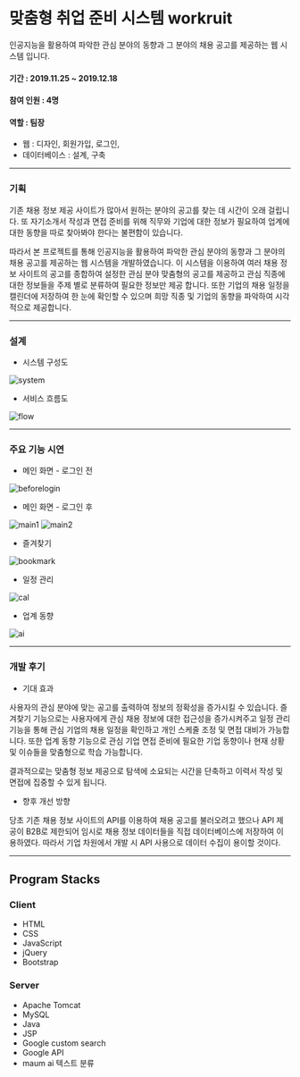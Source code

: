 # 맞춤형 취업 준비 시스템 workruit

인공지능을 활용하여 파악한 관심 분야의 동향과 그 분야의 채용 공고를 제공하는 웹 시스템 입니다.

#### 기간 : 2019.11.25 ~ 2019.12.18
#### 참여 인원 : 4명
#### 역할 : 팀장
* 웹 : 디자인, 회원가입, 로그인, 
* 데이터베이스 : 설계, 구축

---

### 기획

기존 채용 정보 제공 사이트가 많아서 원하는 분야의 공고를 찾는 데 시간이 오래 걸립니다. 또 자기소개서 작성과 면접 준비를 위해 직무와 기업에 대한 정보가 필요하여 업계에 대한 동향을 따로 찾아봐야 한다는 불편함이 있습니다.

따라서 본 프로젝트를 통해 인공지능을 활용하여 파악한 관심 분야의 동향과 그 분야의 채용 공고를 제공하는 웹 시스템을 개발하였습니다. 이 시스템을 이용하여 여러 채용 정보 사이트의 공고를 종합하여 설정한 관심 분야 맞춤형의 공고를 제공하고 관심 직종에 대한 정보들을 주제 별로 분류하여 필요한 정보만 제공 합니다. 또한 기업의 채용 일정을 캘린더에 저장하여 한 눈에 확인할 수 있으며 희망 직종 및 기업의 동향을 파악하여 시각적으로 제공합니다.


---

### 설계

* 시스템 구성도

![system](https://user-images.githubusercontent.com/62014520/102006272-206cf400-3d63-11eb-8b73-52ceead2dd37.png)

* 서비스 흐름도

![flow](https://user-images.githubusercontent.com/62014520/102006465-a2a9e800-3d64-11eb-9716-1115afd1e482.png)


---

### 주요 기능 시연

* 메인 화면 - 로그인 전

![beforelogin](https://user-images.githubusercontent.com/62014520/102006381-113a7600-3d64-11eb-8811-9a72a074bc80.png)

* 메인 화면 - 로그인 후

![main1](https://user-images.githubusercontent.com/62014520/102006613-a8ec9400-3d65-11eb-9a26-a8b813970bd4.png)
![main2](https://user-images.githubusercontent.com/62014520/102006614-aab65780-3d65-11eb-8686-34a01ec65d33.png)

* 즐겨찾기

![bookmark](https://user-images.githubusercontent.com/62014520/102006475-b35a5e00-3d64-11eb-9175-527366382a36.png)

* 일정 관리

![cal](https://user-images.githubusercontent.com/62014520/102006476-b35a5e00-3d64-11eb-97fc-2f16feadacad.png)

* 업계 동향

![ai](https://user-images.githubusercontent.com/62014520/102006477-b3f2f480-3d64-11eb-9a6d-a9fa6635132e.png)


---

### 개발 후기

* 기대 효과

사용자의 관심 분야에 맞는 공고를 출력하여 정보의 정확성을 증가시킬 수 있습니다. 즐겨찾기 기능으로는 사용자에게 관심 채용 정보에 대한 접근성을 증가시켜주고 일정 관리 기능을 통해 관심 기업의 채용 일정을 확인하고 개인 스케줄 조정 및 면접 대비가 가능합니다. 또한 업계 동향 기능으로 관심 기업 면접 준비에 필요한 기업 동향이나 현재 상황 및 이슈들을 맞춤형으로 학습 가능합니다.

결과적으로는 맞춤형 정보 제공으로 탐색에 소요되는 시간을 단축하고 이력서 작성 및 면접에 집중할 수 있게 됩니다.

* 향후 개선 방향

당초 기존 채용 정보 사이트의 API를 이용하여 채용 공고를 불러오려고 했으나 API 제공이 B2B로 제한되어 임시로 채용 정보 데이터들을 직접 데이터베이스에 저장하여 이용하였다. 따라서 기업 차원에서 개발 시 API 사용으로 데이터 수집이 용이할 것이다.

---

## Program Stacks
### Client
* HTML
* CSS
* JavaScript
* jQuery
* Bootstrap

### Server
* Apache Tomcat
* MySQL
* Java
* JSP
* Google custom search
* Google API
* maum ai 텍스트 분류
